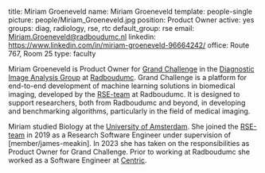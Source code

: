title: Miriam Groeneveld
name: Miriam Groeneveld
template: people-single
picture: people/Miriam_Groeneveld.jpg
position: Product Owner
active: yes
groups: diag, radiology, rse, rtc
default_group: rse
email: Miriam.Groeneveld@radboudumc.nl
linkedin: https://www.linkedin.com/in/miriam-groeneveld-96664242/
office: Route 767, Room 25
type: faculty

Miriam Groeneveld is Product Owner for [Grand Challenge](https://grand-challenge.org/) in the [Diagnostic Image Analysis Group](http://diagnijmegen.nl/index.php/Home) at [Radboudumc](https://www.radboudumc.nl/en/research). Grand Challenge is a platform for end-to-end development of machine learning solutions in biomedical imaging, developed by the [RSE-team](https://rse.diagnijmegen.nl/) at Radboudumc. It is designed to support researchers, both from Radboudumc and beyond, in developing and benchmarking algorithms, particularly in the field of medical imaging. 

Miriam studied Biology at the [University of Amsterdam](https://www.uva.nl/en). She joined the [RSE-team](https://rse.diagnijmegen.nl/) in 2019 as a Research Software Engineer under supervision of [member/james-meakin]. In 2023 she has taken on the responsibilities as Product Owner for Grand Challenge. Prior to working at Radboudumc she worked as a Software Engineer at [Centric](https://www.centric.eu/nl/).
